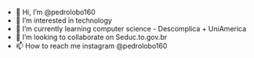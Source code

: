 - 👋 Hi, I’m @pedrolobo160
- 👀 I’m interested in technology
- 🌱 I’m currently learning computer science - Descomplica + UniAmerica
- 💞️ I’m looking to collaborate on Seduc.to.gov.br
- 📫 How to reach me instagram @pedrolobo160

<!---
pedrolobo160/pedrolobo160 is a ✨ special ✨ repository because its `README.md` (this file) appears on your GitHub profile.
You can click the Preview link to take a look at your changes.
--->
